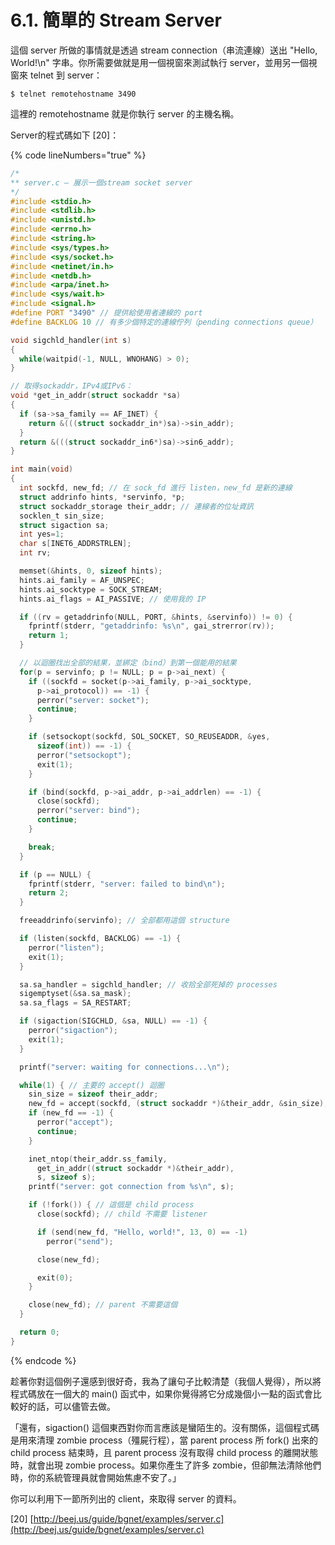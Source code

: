 # 6.1. 簡單的 Stream Server

這個 server 所做的事情就是透過 stream connection（串流連線）送出 "Hello, World!\n" 字串。你所需要做就是用一個視窗來測試執行 server，並用另一個視窗來 telnet 到 server：

```shell
$ telnet remotehostname 3490
```

這裡的 remotehostname 就是你執行 server 的主機名稱。

Server的程式碼如下 \[20]：

{% code lineNumbers="true" %}
```c
/*
** server.c – 展示一個stream socket server
*/
#include <stdio.h>
#include <stdlib.h>
#include <unistd.h>
#include <errno.h>
#include <string.h>
#include <sys/types.h>
#include <sys/socket.h>
#include <netinet/in.h>
#include <netdb.h>
#include <arpa/inet.h>
#include <sys/wait.h>
#include <signal.h>
#define PORT "3490" // 提供給使用者連線的 port
#define BACKLOG 10 // 有多少個特定的連線佇列（pending connections queue）

void sigchld_handler(int s)
{
  while(waitpid(-1, NULL, WNOHANG) > 0);
}

// 取得sockaddr，IPv4或IPv6：
void *get_in_addr(struct sockaddr *sa)
{
  if (sa->sa_family == AF_INET) {
    return &(((struct sockaddr_in*)sa)->sin_addr);
  }
  return &(((struct sockaddr_in6*)sa)->sin6_addr);
}

int main(void)
{
  int sockfd, new_fd; // 在 sock_fd 進行 listen，new_fd 是新的連線
  struct addrinfo hints, *servinfo, *p;
  struct sockaddr_storage their_addr; // 連線者的位址資訊 
  socklen_t sin_size;
  struct sigaction sa;
  int yes=1;
  char s[INET6_ADDRSTRLEN];
  int rv;

  memset(&hints, 0, sizeof hints);
  hints.ai_family = AF_UNSPEC;
  hints.ai_socktype = SOCK_STREAM;
  hints.ai_flags = AI_PASSIVE; // 使用我的 IP

  if ((rv = getaddrinfo(NULL, PORT, &hints, &servinfo)) != 0) {
    fprintf(stderr, "getaddrinfo: %s\n", gai_strerror(rv));
    return 1;
  }

  // 以迴圈找出全部的結果，並綁定（bind）到第一個能用的結果
  for(p = servinfo; p != NULL; p = p->ai_next) {
    if ((sockfd = socket(p->ai_family, p->ai_socktype,
      p->ai_protocol)) == -1) {
      perror("server: socket");
      continue;
    }

    if (setsockopt(sockfd, SOL_SOCKET, SO_REUSEADDR, &yes,
      sizeof(int)) == -1) {
      perror("setsockopt");
      exit(1);
    }

    if (bind(sockfd, p->ai_addr, p->ai_addrlen) == -1) {
      close(sockfd);
      perror("server: bind");
      continue;
    }

    break;
  }

  if (p == NULL) {
    fprintf(stderr, "server: failed to bind\n");
    return 2;
  }

  freeaddrinfo(servinfo); // 全部都用這個 structure

  if (listen(sockfd, BACKLOG) == -1) {
    perror("listen");
    exit(1);
  }

  sa.sa_handler = sigchld_handler; // 收拾全部死掉的 processes
  sigemptyset(&sa.sa_mask);
  sa.sa_flags = SA_RESTART;

  if (sigaction(SIGCHLD, &sa, NULL) == -1) {
    perror("sigaction");
    exit(1);
  }

  printf("server: waiting for connections...\n");

  while(1) { // 主要的 accept() 迴圈
    sin_size = sizeof their_addr;
    new_fd = accept(sockfd, (struct sockaddr *)&their_addr, &sin_size);
    if (new_fd == -1) {
      perror("accept");
      continue;
    }

    inet_ntop(their_addr.ss_family,
      get_in_addr((struct sockaddr *)&their_addr),
      s, sizeof s);
    printf("server: got connection from %s\n", s);

    if (!fork()) { // 這個是 child process
      close(sockfd); // child 不需要 listener

      if (send(new_fd, "Hello, world!", 13, 0) == -1)
        perror("send");

      close(new_fd);

      exit(0);
    }

    close(new_fd); // parent 不需要這個
  }

  return 0;
}
```
{% endcode %}

趁著你對這個例子還感到很好奇，我為了讓句子比較清楚（我個人覺得），所以將程式碼放在一個大的 main() 函式中，如果你覺得將它分成幾個小一點的函式會比較好的話，可以儘管去做。

「還有，sigaction() 這個東西對你而言應該是蠻陌生的。沒有關係，這個程式碼是用來清理 zombie process（殭屍行程），當 parent process 所 fork() 出來的 child process 結束時，且 parent process 沒有取得 child process 的離開狀態時，就會出現 zombie process。如果你產生了許多 zombie，但卻無法清除他們時，你的系統管理員就會開始焦慮不安了。」

你可以利用下一節所列出的 client，來取得 server 的資料。

\[20] [http://beej.us/guide/bgnet/examples/server.c](http://beej.us/guide/bgnet/examples/server.c)
